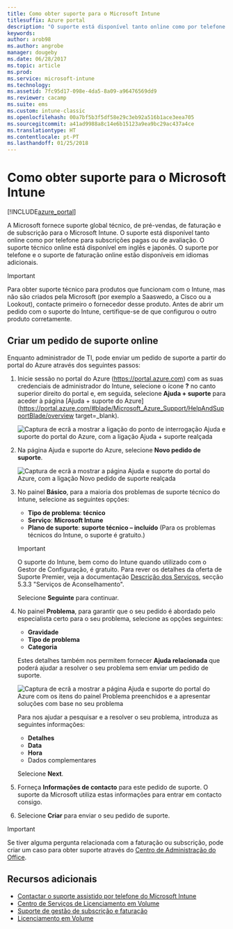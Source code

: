 ```yaml
---
title: Como obter suporte para o Microsoft Intune
titlesuffix: Azure portal
description: "O suporte está disponível tanto online como por telefone para subscrições pagas ou de avaliação.\""
keywords: 
author: arob98
ms.author: angrobe
manager: dougeby
ms.date: 06/28/2017
ms.topic: article
ms.prod: 
ms.service: microsoft-intune
ms.technology: 
ms.assetid: 7fc95d17-098e-4da5-8a09-a96476569dd9
ms.reviewer: cacamp
ms.suite: ems
ms.custom: intune-classic
ms.openlocfilehash: 00a7bf5b3f5df58e29c3eb92a516b1ace3eea705
ms.sourcegitcommit: a41ad9988a8c14e6b15123a9ea9bc29ac437a4ce
ms.translationtype: HT
ms.contentlocale: pt-PT
ms.lasthandoff: 01/25/2018
---
```

# <a name="how-to-get-support-for-microsoft-intune"></a>Como obter suporte para o Microsoft Intune

[!INCLUDE[azure_portal](./includes/note-for-both-portals.md)]

A Microsoft fornece suporte global técnico, de pré-vendas, de faturação e de subscrição para o Microsoft Intune. O suporte está disponível tanto online como por telefone para subscrições pagas ou de avaliação. O suporte técnico online está disponível em inglês e japonês. O suporte por telefone e o suporte de faturação online estão disponíveis em idiomas adicionais.

>[!IMPORTANT]
> Para obter suporte técnico para produtos que funcionam com o Intune, mas não são criados pela Microsoft (por exemplo a Saaswedo, a Cisco ou a Lookout), contacte primeiro o fornecedor desse produto. Antes de abrir um pedido com o suporte do Intune, certifique-se de que configurou o outro produto corretamente.

## <a name="create-an-online-support-ticket"></a>Criar um pedido de suporte online

Enquanto administrador de TI, pode enviar um pedido de suporte a partir do portal do Azure através dos seguintes passos:

1. Inicie sessão no portal do Azure (https://portal.azure.com) com as suas credenciais de administrador do Intune, selecione o ícone **?** no canto superior direito do portal e, em seguida, selecione **Ajuda + suporte** para aceder à página [Ajuda + suporte do Azure](https://portal.azure.com/#blade/Microsoft_Azure_Support/HelpAndSupportBlade/overview target=_blank).

    ![Captura de ecrã a mostrar a ligação do ponto de interrogação Ajuda e suporte do portal do Azure, com a ligação Ajuda + suporte realçada](./media/azure-get-support.png)

2. Na página Ajuda e suporte do Azure, selecione **Novo pedido de suporte**.

    ![Captura de ecrã a mostrar a página Ajuda e suporte do portal do Azure, com a ligação Novo pedido de suporte realçada](./media/azure-support-ticket-link.png)
3. No painel **Básico**, para a maioria dos problemas de suporte técnico do Intune, selecione as seguintes opções:
    - **Tipo de problema**: **técnico**
    - **Serviço**: **Microsoft Intune**
    - **Plano de suporte**: **suporte técnico – incluído** (Para os problemas técnicos do Intune, o suporte é gratuito.)

    >[!IMPORTANT]
    >O suporte do Intune, bem como do Intune quando utilizado com o Gestor de Configuração, é gratuito. Para rever os detalhes da oferta de Suporte Premier, veja a documentação [Descrição dos Serviços](https://www.microsoft.com/microsoftservices/services-list.aspx), secção 5.3.3 "Serviços de Aconselhamento".

    Selecione **Seguinte** para continuar.
4. No painel **Problema**, para garantir que o seu pedido é abordado pelo especialista certo para o seu problema, selecione as opções seguintes:
    - **Gravidade**
    - **Tipo de problema**
    - **Categoria**

    Estes detalhes também nos permitem fornecer **Ajuda relacionada** que poderá ajudar a resolver o seu problema sem enviar um pedido de suporte.

    ![Captura de ecrã a mostrar a página Ajuda e suporte do portal do Azure com os itens do painel Problema preenchidos e a apresentar soluções com base no seu problema](./media/support-need-solutions.png)

    Para nos ajudar a pesquisar e a resolver o seu problema, introduza as seguintes informações:
    -   **Detalhes**
    - **Data**
    - **Hora**
    - Dados complementares

    Selecione **Next**.
5. Forneça **Informações de contacto** para este pedido de suporte. O suporte da Microsoft utiliza estas informações para entrar em contacto consigo.
6. Selecione **Criar** para enviar o seu pedido de suporte.

>[!IMPORTANT]
>Se tiver alguma pergunta relacionada com a faturação ou subscrição, pode criar um caso para obter suporte através do [Centro de Administração do Office](https://portal.office.com/Support/SupportEntry.aspx).

## <a name="additional-resources"></a>Recursos adicionais
- [Contactar o suporte assistido por telefone do Microsoft Intune](phone-support-contact.md)
- [Centro de Serviços de Licenciamento em Volume](http://go.microsoft.com/fwlink/p/?LinkID=282016)
- [Suporte de gestão de subscrição e faturação](https://support.office.com/article/Contact-Office-365-for-business-support-Admin-Help-32a17ca7-6fa0-4870-8a8d-e25ba4ccfd4b)
- [Licenciamento em Volume](http://go.microsoft.com/fwlink/p/?LinkID=282015)
